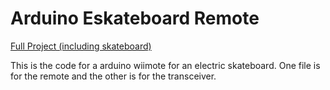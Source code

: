 # Arduino Eskateboard Remote
[Full Project (including skateboard)](http://ilikebuildingthings.com/3DPrintSkateboard.html)

This is the code for a arduino wiimote for an electric skateboard.  One file is for the remote and the other is for the transceiver.
